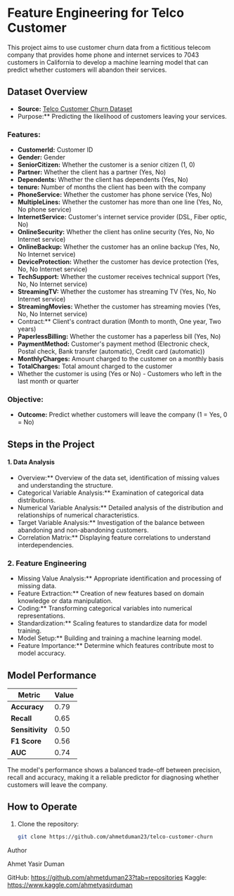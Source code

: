 # Feature Engineering for Telco Customer

This project aims to use customer churn data from a fictitious telecom company that provides home phone and internet services to 7043 customers in California to develop a machine learning model that can predict whether customers will abandon their services.

## Dataset Overview

- **Source:** [Telco Customer Churn Dataset](https://www.kaggle.com/datasets/blastchar/telco-customer-churn)
- Purpose:** Predicting the likelihood of customers leaving your services.

### Features:
- **CustomerId:** Customer ID
- **Gender:** Gender
- **SeniorCitizen:** Whether the customer is a senior citizen (1, 0)
- **Partner:** Whether the client has a partner (Yes, No)
- **Dependents:** Whether the client has dependents (Yes, No)
- **tenure:** Number of months the client has been with the company
- **PhoneService:** Whether the customer has phone service (Yes, No)
- **MultipleLines:** Whether the customer has more than one line (Yes, No, No phone service)
- **InternetService:** Customer's internet service provider (DSL, Fiber optic, No)
- **OnlineSecurity:** Whether the client has online security (Yes, No, No Internet service)
- **OnlineBackup:** Whether the customer has an online backup (Yes, No, No Internet service)
- **DeviceProtection:** Whether the customer has device protection (Yes, No, No Internet service)
- **TechSupport:** Whether the customer receives technical support (Yes, No, No Internet service)
- **StreamingTV:** Whether the customer has streaming TV (Yes, No, No Internet service)
- **StreamingMovies:** Whether the customer has streaming movies (Yes, No, No Internet service)
- Contract:** Client's contract duration (Month to month, One year, Two years)
- **PaperlessBilling:** Whether the customer has a paperless bill (Yes, No)
- **PaymentMethod:** Customer's payment method (Electronic check, Postal check, Bank transfer (automatic), Credit card (automatic))
- **MonthlyCharges:** Amount charged to the customer on a monthly basis
- **TotalCharges:** Total amount charged to the customer
- Whether the customer is using (Yes or No) - Customers who left in the last month or quarter

### Objective:
- **Outcome:** Predict whether customers will leave the company (1 = Yes, 0 = No)

## Steps in the Project

#### 1. Data Analysis
- Overview:** Overview of the data set, identification of missing values and understanding the structure.
- Categorical Variable Analysis:** Examination of categorical data distributions.
- Numerical Variable Analysis:** Detailed analysis of the distribution and relationships of numerical characteristics.
- Target Variable Analysis:** Investigation of the balance between abandoning and non-abandoning customers.
- Correlation Matrix:** Displaying feature correlations to understand interdependencies.

### 2. Feature Engineering
- Missing Value Analysis:** Appropriate identification and processing of missing data.
- Feature Extraction:** Creation of new features based on domain knowledge or data manipulation.
- Coding:** Transforming categorical variables into numerical representations.
- Standardization:** Scaling features to standardize data for model training.
- Model Setup:** Building and training a machine learning model.
- Feature Importance:** Determine which features contribute most to model accuracy.

## Model Performance

| Metric | Value |
|------------------|-------|
| **Accuracy** | 0.79 |
| **Recall** | 0.65 |
| **Sensitivity** | 0.50 |
| **F1 Score** | 0.56 |
| **AUC** | 0.74 |

The model's performance shows a balanced trade-off between precision, recall and accuracy, making it a reliable predictor for diagnosing whether customers will leave the company.

## How to Operate

1. Clone the repository:
   ```bash
   git clone https://github.com/ahmetduman23/telco-customer-churn


Author

Ahmet Yasir Duman

GitHub: https://github.com/ahmetduman23?tab=repositories
Kaggle: https://www.kaggle.com/ahmetyasirduman
